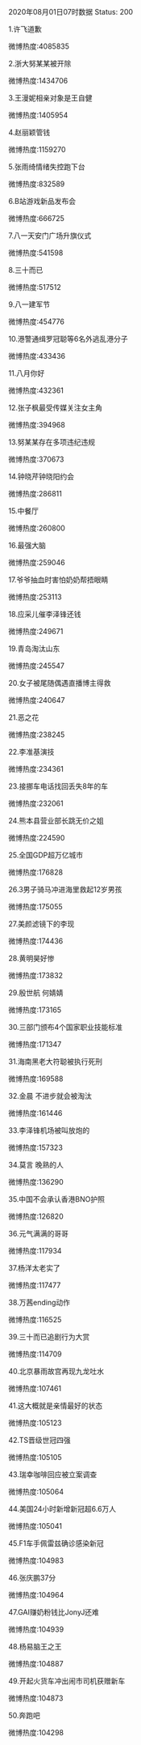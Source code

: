 2020年08月01日07时数据
Status: 200

1.许飞道歉

微博热度:4085835

2.浙大努某某被开除

微博热度:1434706

3.王漫妮相亲对象是王自健

微博热度:1405954

4.赵丽颖管钱

微博热度:1159270

5.张雨绮情绪失控跑下台

微博热度:832589

6.B站游戏新品发布会

微博热度:666725

7.八一天安门广场升旗仪式

微博热度:541598

8.三十而已

微博热度:517512

9.八一建军节

微博热度:454776

10.港警通缉罗冠聪等6名外逃乱港分子

微博热度:433436

11.八月你好

微博热度:432361

12.张子枫最受传媒关注女主角

微博热度:394968

13.努某某存在多项违纪违规

微博热度:370673

14.钟晓芹钟晓阳约会

微博热度:286811

15.中餐厅

微博热度:260800

16.最强大脑

微博热度:259046

17.爷爷抽血时害怕奶奶帮捂眼睛

微博热度:253113

18.应采儿催李泽锋还钱

微博热度:249671

19.青岛淘汰山东

微博热度:245547

20.女子被尾随偶遇直播博主得救

微博热度:240647

21.恶之花

微博热度:238245

22.李准基演技

微博热度:234361

23.接挪车电话找回丢失8年的车

微博热度:232061

24.熊本县营业部长跳无价之姐

微博热度:224590

25.全国GDP超万亿城市

微博热度:176828

26.3男子骑马冲进海里救起12岁男孩

微博热度:175055

27.美颜滤镜下的李现

微博热度:174436

28.黄明昊好惨

微博热度:173832

29.殷世航 何婧婧

微博热度:173165

30.三部门颁布4个国家职业技能标准

微博热度:171347

31.海南黑老大符聪被执行死刑

微博热度:169588

32.金晨 不进步就会被淘汰

微博热度:161446

33.李泽锋机场被叫放炮的

微博热度:157323

34.莫言 晚熟的人

微博热度:136290

35.中国不会承认香港BNO护照

微博热度:126820

36.元气满满的哥哥

微博热度:117934

37.杨洋太老实了

微博热度:117477

38.万茜ending动作

微博热度:116525

39.三十而已追剧行为大赏

微博热度:114709

40.北京暴雨故宫再现九龙吐水

微博热度:107461

41.这大概就是亲情最好的状态

微博热度:105123

42.TS晋级世冠四强

微博热度:105105

43.瑞幸咖啡回应被立案调查

微博热度:105064

44.美国24小时新增新冠超6.6万人

微博热度:105041

45.F1车手佩雷兹确诊感染新冠

微博热度:104983

46.张庆鹏37分

微博热度:104964

47.GAI赚奶粉钱比JonyJ还难

微博热度:104939

48.杨易脑王之王

微博热度:104887

49.开起火货车冲出闹市司机获赠新车

微博热度:104873

50.奔跑吧

微博热度:104298

